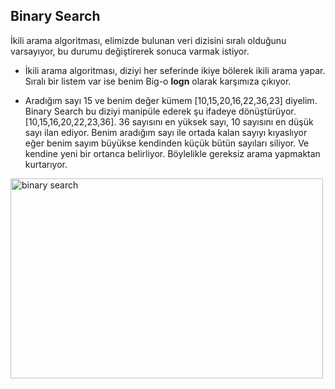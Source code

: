 ## Binary Search
İkili arama algoritması, elimizde bulunan veri dizisini sıralı olduğunu varsayıyor, bu durumu değiştirerek sonuca varmak istiyor.

- İkili arama algoritması, diziyi her seferinde ikiye bölerek ikili arama yapar. Sıralı bir listem var ise benim Big-o **logn** olarak karşımıza çıkıyor.

- Aradığım sayı 15 ve benim değer kümem [10,15,20,16,22,36,23] diyelim. Binary Search bu diziyi manipüle ederek şu ifadeye dönüştürüyor. [10,15,16,20,22,23,36]. 36 sayısını en yüksek sayı, 10 sayısını en düşük sayı ilan ediyor. Benim aradığım sayı ile ortada kalan sayıyı kıyaslıyor eğer benim sayım büyükse kendinden küçük bütün sayıları siliyor. Ve kendine yeni bir ortanca belirliyor. Böylelikle gereksiz arama yapmaktan kurtarıyor.

<img src="https://media.geeksforgeeks.org/wp-content/uploads/20220309171621/BinarySearch.png" alt="binary search" width="500" height="320">

